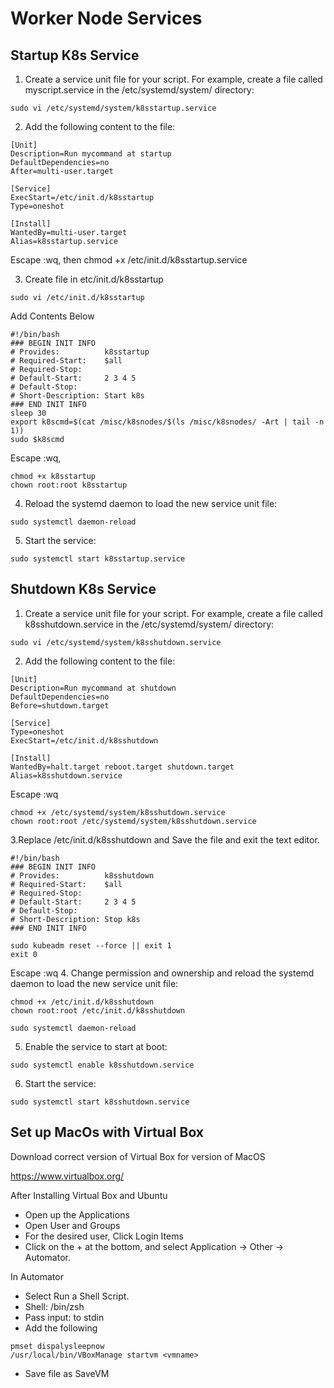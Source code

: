 # Worker Node Services

## Startup K8s Service

1. Create a service unit file for your script. For example, create a file called myscript.service in the /etc/systemd/system/ directory:
```
sudo vi /etc/systemd/system/k8sstartup.service
```

2. Add the following content to the file:
```
[Unit]
Description=Run mycommand at startup
DefaultDependencies=no
After=multi-user.target

[Service]
ExecStart=/etc/init.d/k8sstartup
Type=oneshot

[Install]
WantedBy=multi-user.target
Alias=k8sstartup.service
```
Escape :wq, then chmod +x /etc/init.d/k8sstartup.service

3. Create file in etc/init.d/k8sstartup
```
sudo vi /etc/init.d/k8sstartup
```
Add Contents Below
```
#!/bin/bash
### BEGIN INIT INFO
# Provides:          k8sstartup
# Required-Start:    $all
# Required-Stop:
# Default-Start:     2 3 4 5
# Default-Stop:
# Short-Description: Start k8s
### END INIT INFO
sleep 30
export k8scmd=$(cat /misc/k8snodes/$(ls /misc/k8snodes/ -Art | tail -n 1))
sudo $k8scmd

```
Escape :wq, 
```
chmod +x k8sstartup
chown root:root k8sstartup
```

4. Reload the systemd daemon to load the new service unit file:
```
sudo systemctl daemon-reload
```

5. Start the service:
```
sudo systemctl start k8sstartup.service
```

## Shutdown K8s Service

1. Create a service unit file for your script. For example, create a file called k8sshutdown.service in the /etc/systemd/system/ directory:
```
sudo vi /etc/systemd/system/k8sshutdown.service
```
2. Add the following content to the file:
```
[Unit]
Description=Run mycommand at shutdown
DefaultDependencies=no
Before=shutdown.target

[Service]
Type=oneshot
ExecStart=/etc/init.d/k8sshutdown

[Install]
WantedBy=halt.target reboot.target shutdown.target
Alias=k8sshutdown.service
```
Escape :wq
```
chmod +x /etc/systemd/system/k8sshutdown.service
chown root:root /etc/systemd/system/k8sshutdown.service
```
3.Replace /etc/init.d/k8sshutdown and Save the file and exit the text editor.
```
#!/bin/bash
### BEGIN INIT INFO
# Provides:          k8sshutdown
# Required-Start:    $all
# Required-Stop:
# Default-Start:     2 3 4 5
# Default-Stop:
# Short-Description: Stop k8s
### END INIT INFO

sudo kubeadm reset --force || exit 1
exit 0

```
Escape :wq
4. Change permission and ownership and reload the systemd daemon to load the new service unit file:
```
chmod +x /etc/init.d/k8sshutdown
chown root:root /etc/init.d/k8sshutdown

sudo systemctl daemon-reload
```
5. Enable the service to start at boot:
```
sudo systemctl enable k8sshutdown.service
```
6. Start the service:
```
sudo systemctl start k8sshutdown.service
```

## Set up MacOs with Virtual Box

Download correct version of Virtual Box for version of MacOS

https://www.virtualbox.org/

After Installing Virtual Box and Ubuntu
- Open up the Applications
- Open User and Groups
- For the desired user, Click Login Items
- Click on the + at the bottom, and select Application -> Other -> Automator.

In Automator
- Select Run a Shell Script.
- Shell: /bin/zsh
- Pass input: to stdin
- Add the following
```
pmset dispalysleepnow
/usr/local/bin/VBoxManage startvm <vmname>
```
- Save file as SaveVM
